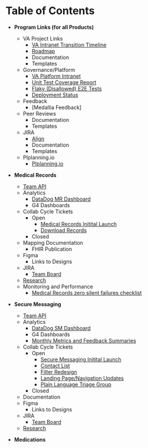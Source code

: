 # Table of Contents

* **Program Links (for all Products)**
    * VA Project Links
        * [VA Intranet Transition Timeline](https://vaww.va.gov/MYHEALTHEVET/VAgov_Transition_Timeline.asp)
        * [Roadmap](https://dvagov.sharepoint.com/:x:/r/sites/HealthApartment/Shared%20Documents/Planning/MHV%20on%20VA.gov%20Roadmap.xlsx?d=w51d1cea2ff1947f092fb04b78bbe9dad&csf=1&web=1&e=bQpMXU&nav=MTVfezAwMDAwMDAwLTAwMDEtMDAwMC0wMDAwLTAwMDAwMDAwMDAwMH0)
        * Documentation
        * Templates      
    * Governance/Platform
        * [VA Platform Intranet](https://depo-platform-documentation.scrollhelp.site/)
        * [Unit Test Coverage Report](https://department-of-veterans-affairs.github.io/veteran-facing-services-tools/frontend-support-dashboard/unit-test-coverage-report/)
        * [Flaky (Disallowed) E2E Tests](https://depo-platform-documentation.scrollhelp.site/developer-docs/currently-disallowed-cypress-test-specs-on-va-gov)
        * [Deployment Status](https://department-of-veterans-affairs.github.io/veteran-facing-services-tools/frontend-support-dashboard/)
    * Feedback
        * [Medallia Feedback]
    * Peer Reviews
        * Documentation
        * Templates
    * JIRA
        * [Align](https://align.devops.va.gov/login)
        * Documentation
        * Templates
    * PIplanning.io
        * [PIplanning.io](https://pip.apps/vapo-aws.va.gov/#/)
     
 

* **Medical Records**
    * [Team API](https://dsva.slack.com/docs/T03FECE8V/F07LLA6155E)
    * Analytics
        * [DataDog MR Dashboard](https://vagov.ddog-gov.com/dashboard/8tk-8fe-cin/mhv-medical-records?refresh_mode=sliding&from_ts=1696699383284&to_ts=1699291383284&live=true)
        * G4 Dashboards
    * Collab Cycle Tickets
        * Open
          - [Medical Records Initital Launch](https://github.com/department-of-veterans-affairs/va.gov-team/issues/53454)
          - [Download Records](https://github.com/department-of-veterans-affairs/va.gov-team/issues/92340)
        * Closed
    * Mapping Documentation
        * FHIR Publication
    * Figma
        * Links to Designs
    * JIRA
        * [Team Board](https://jira.devops.va.gov/secure/RapidBoard.jspa?rapidView=8181&view=planning.nodetail&selectedIssue=MHV-61637&epics=visible&issueLimit=100#)
    * [Research](https://github.com/department-of-veterans-affairs/va.gov-team/tree/master/products/health-care/digital-health-modernization/mhv-to-va.gov/medical-records/research/)
    * Monitoring and Performance
      * [Medical Records zero silent failures checklist](https://github.com/department-of-veterans-affairs/va.gov-team/blob/master/products/health-care/digital-health-modernization/mhv-to-va.gov/medical-records/monitoring/zero-silent-failures-checklist.md)
      

* **Secure Messaging**
    * [Team API](https://dsva.slack.com/docs/T03FECE8V/F07L293QFGV)
     * Analytics
        * [DataDog SM Dashboard](https://app.ddog-gov.com/sb/f327ad72-c02a-11ec-a50a-da7ad0900007-07e313c672cdf0fcd59ceb5c25b4c31c?refresh_mode=sliding&from_ts=1691515174056&to_ts=1699291174056&live=true)
        * G4 Dashboards
        * [Monthly Metrics and Feedback Summaries](https://github.com/department-of-veterans-affairs/va.gov-team/tree/master/products/health-care/digital-health-modernization/mhv-to-va.gov/secure-messaging/analytics)
    * Collab Cycle Tickets
        * Open
          - [Secure Messaging Initital Launch](https://github.com/department-of-veterans-affairs/va.gov-team/issues/51115)
          - [Contact List](https://github.com/department-of-veterans-affairs/va.gov-team/issues/90850)
          - [Filter Redesign](https://github.com/department-of-veterans-affairs/va.gov-team/issues/90138)
          - [Landing Page/Navigation Updates](https://github.com/department-of-veterans-affairs/va.gov-team/issues/90137)
          - [Plain Language Triage Group](https://github.com/department-of-veterans-affairs/va.gov-team/issues/89985)
        * Closed
    * Documentation
    * Figma
        * Links to Designs
    * JIRA
        * [Team Board](https://jira.devops.va.gov/secure/RapidBoard.jspa?rapidView=1094&view=planning.nodetail&epics=visible&issueLimit=100&selectedEpic=MHV-57849#)
    * [Research](https://github.com/department-of-veterans-affairs/va.gov-team/tree/master/products/health-care/digital-health-modernization/mhv-to-va.gov/secure-messaging/research)
      

* **Medications**

